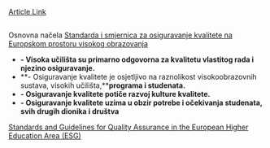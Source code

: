 [Article Link](https://www.fhs.hr/o_nama/kvaliteta)

## 
Osnovna načela [Standarda i smjernica za osiguravanje kvalitete na Europskom prostoru visokog obrazovanja](http://www.unizg.hr/fileadmin/rektorat/Studiji_studiranje/Studiji/Kvaliteta/Kvaliteta1/ESG_2015_nove_mogucnosti_i_izazovi.pdf)
  * **- Visoka učilišta su primarno odgovorna za kvalitetu vlastitog rada i njezino osiguravanje.**
  * **- Osiguravanje kvalitete je osjetljivo na raznolikost visokoobrazovnih sustava, visokih učilišta,****programa i studenata.**
  * **- Osiguravanje kvalitete potiče razvoj kulture kvalitete.**
  * **- Osiguravanje kvalitete uzima u obzir potrebe i očekivanja studenata, svih drugih dionika i društva**


[Standards and Guidelines for Quality Assurance in the European Higher Education Area (ESG)](https://ehea.info/media.ehea.info/file/ESG/00/2/ESG_2015_616002.pdf)
  

